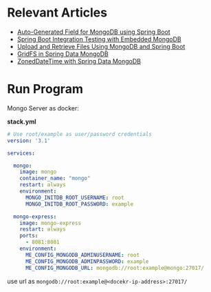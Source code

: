 # Relevant Articles

- [Auto-Generated Field for MongoDB using Spring Boot](https://www.baeldung.com/spring-boot-mongodb-auto-generated-field)
- [Spring Boot Integration Testing with Embedded MongoDB](http://www.baeldung.com/spring-boot-embedded-mongodb)
- [Upload and Retrieve Files Using MongoDB and Spring Boot](https://www.baeldung.com/spring-boot-mongodb-upload-file)
- [GridFS in Spring Data MongoDB](http://www.baeldung.com/spring-data-mongodb-gridfs)
- [ZonedDateTime with Spring Data MongoDB](https://www.baeldung.com/spring-data-mongodb-zoneddatetime)

# Run Program

Mongo Server as docker:

**stack.yml**

```yml
# Use root/example as user/password credentials
version: '3.1'

services:

  mongo:
    image: mongo
    container_name: "mongo"
    restart: always
    environment:
      MONGO_INITDB_ROOT_USERNAME: root
      MONGO_INITDB_ROOT_PASSWORD: example

  mongo-express:
    image: mongo-express
    restart: always
    ports:
      - 8081:8081
    environment:
      ME_CONFIG_MONGODB_ADMINUSERNAME: root
      ME_CONFIG_MONGODB_ADMINPASSWORD: example
      ME_CONFIG_MONGODB_URL: mongodb://root:example@mongo:27017/
```

use url as `mongodb://root:example@<docekr-ip-address>:27017/`
